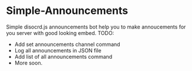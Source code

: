 # Simple-Announcements
Simple disocrd.js announcements bot help you to make annoucements for you server with good looking embed.
TODO:
- Add set announcements channel command
- Log all announcements in JSON file
- Add list of all announcements command
- More soon.

